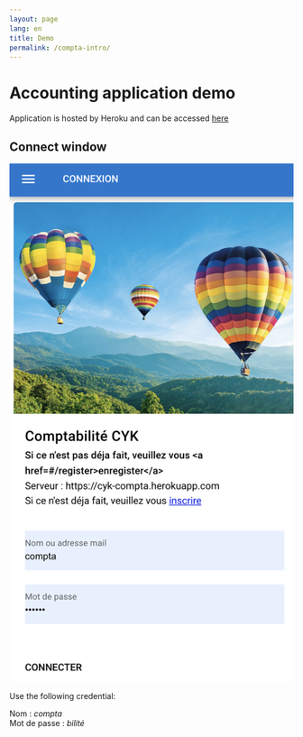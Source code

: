 ```yaml
---
layout: page
lang: en
title: Demo
permalink: /compta-intro/
---
```

# Accounting application demo

Application is hosted by Heroku and can be accessed [here](https://cyk-compta.herokuapp.com)

## Connect window

![Connect window](/images/scr_compta_login.png)

Use the following credential:

Nom : *compta*   
Mot de passe : *bilité*

